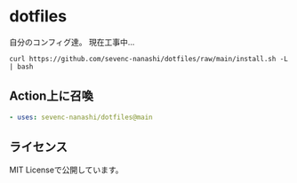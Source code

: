 # dotfiles

自分のコンフィグ達。
現在工事中...

```
curl https://github.com/sevenc-nanashi/dotfiles/raw/main/install.sh -L | bash
```

## Action上に召喚

```yml
- uses: sevenc-nanashi/dotfiles@main
```

## ライセンス

MIT Licenseで公開しています。
